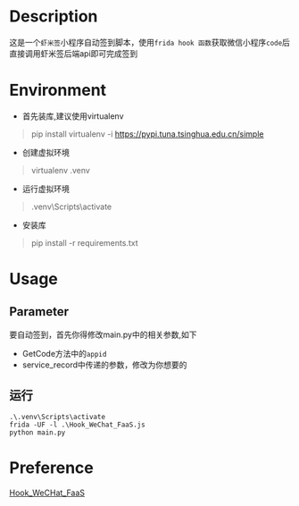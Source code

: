 # Description
这是一个`虾米签`小程序自动签到脚本，使用`frida hook 函数`获取微信小程序`code`后直接调用虾米签后端api即可完成签到

# Environment
- 首先装库,建议使用virtualenv
> pip install virtualenv -i https://pypi.tuna.tsinghua.edu.cn/simple

- 创建虚拟环境
> virtualenv .venv

- 运行虚拟环境
> .venv\Scripts\activate

- 安装库
> pip install -r requirements.txt


# Usage
## Parameter
要自动签到，首先你得修改main.py中的相关参数,如下
- GetCode方法中的`appid`
- service_record中传递的参数，修改为你想要的

## 运行
```
.\.venv\Scripts\activate
frida -UF -l .\Hook_WeChat_FaaS.js
python main.py
```

# Preference
[Hook_WeCHat_FaaS](https://github.com/FourTwooo/Hook_WeChat_FaaS)

